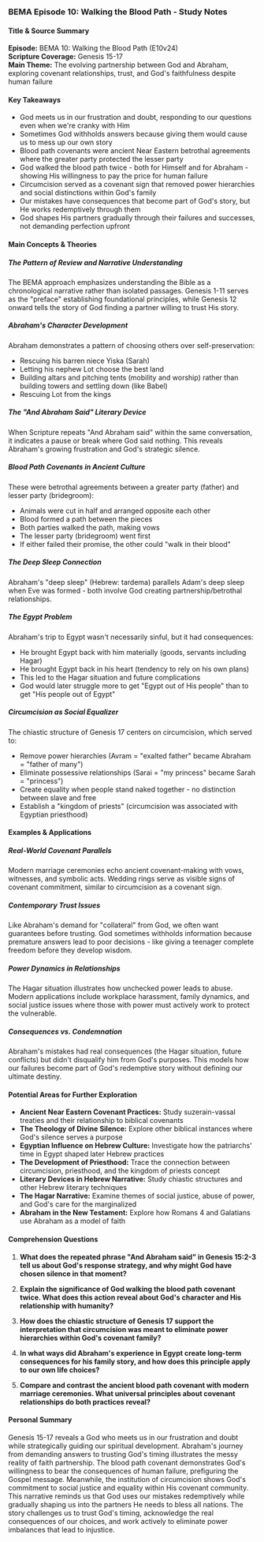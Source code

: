 ### BEMA Episode 10: Walking the Blood Path - Study Notes

#### Title & Source Summary
**Episode:** BEMA 10: Walking the Blood Path (E10v24)  
**Scripture Coverage:** Genesis 15-17  
**Main Theme:** The evolving partnership between God and Abraham, exploring covenant relationships, trust, and God's faithfulness despite human failure

#### Key Takeaways

- God meets us in our frustration and doubt, responding to our questions even when we're cranky with Him
- Sometimes God withholds answers because giving them would cause us to mess up our own story
- Blood path covenants were ancient Near Eastern betrothal agreements where the greater party protected the lesser party
- God walked the blood path twice - both for Himself and for Abraham - showing His willingness to pay the price for human failure
- Circumcision served as a covenant sign that removed power hierarchies and social distinctions within God's family
- Our mistakes have consequences that become part of God's story, but He works redemptively through them
- God shapes His partners gradually through their failures and successes, not demanding perfection upfront

#### Main Concepts & Theories

##### The Pattern of Review and Narrative Understanding
The BEMA approach emphasizes understanding the Bible as a chronological narrative rather than isolated passages. Genesis 1-11 serves as the "preface" establishing foundational principles, while Genesis 12 onward tells the story of God finding a partner willing to trust His story.

##### Abraham's Character Development
Abraham demonstrates a pattern of choosing others over self-preservation:
- Rescuing his barren niece Yiska (Sarah)
- Letting his nephew Lot choose the best land
- Building altars and pitching tents (mobility and worship) rather than building towers and settling down (like Babel)
- Rescuing Lot from the kings

##### The "And Abraham Said" Literary Device
When Scripture repeats "And Abraham said" within the same conversation, it indicates a pause or break where God said nothing. This reveals Abraham's growing frustration and God's strategic silence.

##### Blood Path Covenants in Ancient Culture
These were betrothal agreements between a greater party (father) and lesser party (bridegroom):
- Animals were cut in half and arranged opposite each other
- Blood formed a path between the pieces
- Both parties walked the path, making vows
- The lesser party (bridegroom) went first
- If either failed their promise, the other could "walk in their blood"

##### The Deep Sleep Connection
Abraham's "deep sleep" (Hebrew: tardema) parallels Adam's deep sleep when Eve was formed - both involve God creating partnership/betrothal relationships.

##### The Egypt Problem
Abraham's trip to Egypt wasn't necessarily sinful, but it had consequences:
- He brought Egypt back with him materially (goods, servants including Hagar)
- He brought Egypt back in his heart (tendency to rely on his own plans)
- This led to the Hagar situation and future complications
- God would later struggle more to get "Egypt out of His people" than to get "His people out of Egypt"

##### Circumcision as Social Equalizer
The chiastic structure of Genesis 17 centers on circumcision, which served to:
- Remove power hierarchies (Avram = "exalted father" became Abraham = "father of many")
- Eliminate possessive relationships (Sarai = "my princess" became Sarah = "princess")
- Create equality when people stand naked together - no distinction between slave and free
- Establish a "kingdom of priests" (circumcision was associated with Egyptian priesthood)

#### Examples & Applications

##### Real-World Covenant Parallels
Modern marriage ceremonies echo ancient covenant-making with vows, witnesses, and symbolic acts. Wedding rings serve as visible signs of covenant commitment, similar to circumcision as a covenant sign.

##### Contemporary Trust Issues
Like Abraham's demand for "collateral" from God, we often want guarantees before trusting. God sometimes withholds information because premature answers lead to poor decisions - like giving a teenager complete freedom before they develop wisdom.

##### Power Dynamics in Relationships
The Hagar situation illustrates how unchecked power leads to abuse. Modern applications include workplace harassment, family dynamics, and social justice issues where those with power must actively work to protect the vulnerable.

##### Consequences vs. Condemnation
Abraham's mistakes had real consequences (the Hagar situation, future conflicts) but didn't disqualify him from God's purposes. This models how our failures become part of God's redemptive story without defining our ultimate destiny.

#### Potential Areas for Further Exploration

- **Ancient Near Eastern Covenant Practices:** Study suzerain-vassal treaties and their relationship to biblical covenants
- **The Theology of Divine Silence:** Explore other biblical instances where God's silence serves a purpose
- **Egyptian Influence on Hebrew Culture:** Investigate how the patriarchs' time in Egypt shaped later Hebrew practices
- **The Development of Priesthood:** Trace the connection between circumcision, priesthood, and the kingdom of priests concept
- **Literary Devices in Hebrew Narrative:** Study chiastic structures and other Hebrew literary techniques
- **The Hagar Narrative:** Examine themes of social justice, abuse of power, and God's care for the marginalized
- **Abraham in the New Testament:** Explore how Romans 4 and Galatians use Abraham as a model of faith

#### Comprehension Questions

1. **What does the repeated phrase "And Abraham said" in Genesis 15:2-3 tell us about God's response strategy, and why might God have chosen silence in that moment?**

2. **Explain the significance of God walking the blood path covenant twice. What does this action reveal about God's character and His relationship with humanity?**

3. **How does the chiastic structure of Genesis 17 support the interpretation that circumcision was meant to eliminate power hierarchies within God's covenant family?**

4. **In what ways did Abraham's experience in Egypt create long-term consequences for his family story, and how does this principle apply to our own life choices?**

5. **Compare and contrast the ancient blood path covenant with modern marriage ceremonies. What universal principles about covenant relationships do both practices reveal?**

#### Personal Summary

Genesis 15-17 reveals a God who meets us in our frustration and doubt while strategically guiding our spiritual development. Abraham's journey from demanding answers to trusting God's timing illustrates the messy reality of faith partnership. The blood path covenant demonstrates God's willingness to bear the consequences of human failure, prefiguring the Gospel message. Meanwhile, the institution of circumcision shows God's commitment to social justice and equality within His covenant community. This narrative reminds us that God uses our mistakes redemptively while gradually shaping us into the partners He needs to bless all nations. The story challenges us to trust God's timing, acknowledge the real consequences of our choices, and work actively to eliminate power imbalances that lead to injustice.